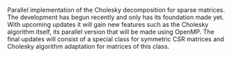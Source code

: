 Parallel implementation of the Cholesky decomposition for sparse matrices. The development has begun recently and only has its foundation made yet. With upcoming updates it will gain new features such as the Cholesky algorithm itself, its parallel version that will be made using OpenMP. The final updates will consist of a special class for symmetric CSR matrices and Cholesky algorithm adaptation for matrices of this class. 
